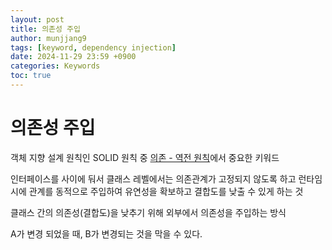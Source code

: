 ```yaml
---
layout: post
title: 의존성 주입
author: munjjang9
tags: [keyword, dependency injection]
date: 2024-11-29 23:59 +0900
categories: Keywords
toc: true
---
```


# 의존성 주입
객체 지향 설계 원칙인 SOLID 원칙 중 [의존 - 역전 원칙](https://munjjang9.github.io/c/c++/2024/11/28/programming-method/#%EC%9D%98%EC%A1%B4---%EC%97%AD%EC%A0%84-%EC%9B%90%EC%B9%99-dependency-inversion-principle)에서 중요한 키워드

인터페이스를 사이에 둬서 클래스 레벨에서는 의존관계가 고정되지 않도록 하고 런타임 시에 관계를 동적으로 주입하여 유연성을 확보하고 결합도를 낮출 수 있게 하는 것

클래스 간의 의존성(결합도)을 낮추기 위해 외부에서 의존성을 주입하는 방식

A가 변경 되었을 때, B가 변경되는 것을 막을 수 있다.

